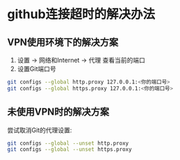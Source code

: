 # github连接超时的解决办法

## **VPN使用环境下的解决方案**

1. 设置 -> 网络和Internet -> 代理   查看当前的端口
2. 设置Git端口号

```bash
git configs --global http.proxy 127.0.0.1:<你的端口号>
git configs --global https.proxy 127.0.0.1:<你的端口号>
```

## 未使用VPN时的解决方案

尝试取消Git的代理设置:

```bash
git configs --global --unset http.proxy
git configs --global --unset https.proxy
```

